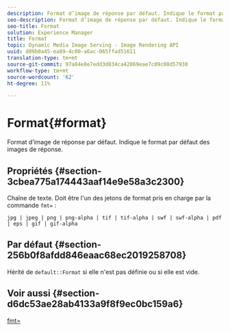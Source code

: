 ```yaml
---
description: Format d’image de réponse par défaut. Indique le format par défaut des images de réponse.
seo-description: Format d’image de réponse par défaut. Indique le format par défaut des images de réponse.
seo-title: Format
solution: Experience Manager
title: Format
topic: Dynamic Media Image Serving - Image Rendering API
uuid: d09b0a45-ea89-4c00-a6ac-065ffad51611
translation-type: tm+mt
source-git-commit: 97a84e8e7edd3d834ca42069eae7c09c00d57938
workflow-type: tm+mt
source-wordcount: '62'
ht-degree: 11%

---
```



# Format{#format}

Format d’image de réponse par défaut. Indique le format par défaut des images de réponse.

## Propriétés {#section-3cbea775a174443aaf14e9e58a3c2300}

Chaîne de texte. Doit être l&#39;un des jetons de format pris en charge par la commande `fmt=` :

`jpg | jpeg | png | png-alpha | tif | tif-alpha | swf | swf-alpha | pdf | eps | gif | gif-alpha`

## Par défaut {#section-256b0f8afdd846eaac68ec2019258708}

Hérité de `default::Format` si elle n&#39;est pas définie ou si elle est vide.

## Voir aussi {#section-d6dc53ae28ab4133a9f8f9ec0bc159a6}

[fmt=](../../../../../ir-api/http-protocol/image-rendering-api-ref/c-ir-http-protocol-ref/c-ir-http-protocol-command-reference/r-ir-fmt.md#reference-4c743f67d56b47c5b774fcc900ff758c)
